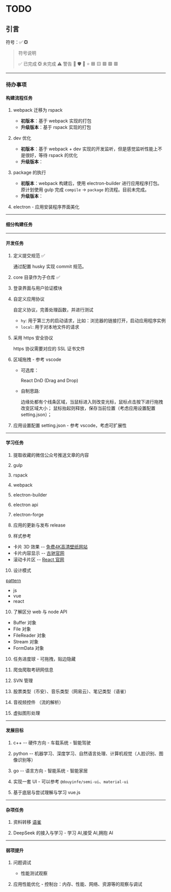 # TODO

## 引言

符号：✅ ❎

> 符号说明
>
> ✅ 已完成
> ❎ 未完成
> ⚠️ 警告
> 🏹
> 🛡
> 🍔
> ⭐️
> 🟦
> 🟨
> 🟩
> 🟪
> 🟥

---

### 待办事项

#### 构建流程任务

<!-- ***** ***** ***** ***** 基础构建流程: compile | package | dev ***** ***** ***** ***** -->

1. webpack 迁移为 rspack

   - **初版本**：基于 webpack 实现的打包
   - **升级版本**：基于 rspack 实现的打包

2. dev 优化

   - **初版本**：基于 webpack + dev 实现的开发监听，但是感觉监听性能上不是很好，等待 rspack 的优化
   - **升级版本**：

3. package 的执行

   - **初版本**：webpack 构建后，使用 electron-builder 进行应用程序打包。
     原计划使用 gulp 完成 `compile` -> `package` 的流程。目前未完成。
   - **升级版本**：

4. electron - 应用安装程序界面美化

---

#### 细分构建任务

<!--- ***** ***** ***** ***** 细分构建任务： webpack | rspack  ***** ***** ***** ***** -->

---

#### 开发任务

<!-- ***** ***** ***** ***** 开发任务  ***** ***** ***** ***** -->

1. 定义提交规范 ✅

   通过配置 husky 实现 commit 规范。

2. core 目录作为子仓库 ✅

3. 登录界面与用户验证模块

4. 自定义应用协议

   自定义协议，完善处理函数，并进行测试

   - `hy`: 用于第三方的启动请求，比如：浏览器的链接打开，启动应用程序实例
   - `local`: 用于对本地文件的请求

5. 采用 https 安全协议

   https 协议需要对应的 SSL 证书文件

6. 区域拖拽 - 参考 vscode

   - 可选库：

     React DnD (Drag and Drop)

   - 自制思路:

     边缘处都有个线条区域，当鼠标进入则改变光标，鼠标点击按下进行拖拽改变区域大小；
     鼠标抬起则释放，保存当前位置（考虑应用设置配置 setting.json）；

7. 应用设置配置 setting.json - 参考 vscode，考虑可扩展性

---

#### 学习任务

<!-- ***** ***** ***** ***** 学习任务  ***** ***** ***** ***** -->

1. 提取收藏的微信公众号推送文章的内容

2. gulp

3. rspack

4. webpack

5. electron-builder

6. electron api

7. electron-forge

8. 应用的更新与发布 release

9. 样式参考

- 卡片 3D 效果 -- [免费4K高清壁纸网站](https://haowallpaper.com/)
- 卡片内容显示 -- [古驰官网](https://www.gucci.cn/)
- 滚动卡片区 -- [React 官网](https://zh-hans.react.dev/)

10. 设计模式

[pattern](https://www.patterns.dev/)

- js
- vue
- react

10. 了解区分 web 与 node API

- Buffer 对象
- File 对象
- FileReader 对象
- Stream 对象
- FormData 对象

10. 任务进度球 - 可拖拽，贴边隐藏

11. 爬虫爬取考研网信息

12. SVN 管理

13. 股票类型（币安）、音乐类型（网易云）、笔记类型（语雀）

14. 音视频控件 （流的解析）

15. 虚拟图形处理

---

#### 发展目标

1. c++ -- 硬件方向 - 车载系统 - 智能驾驶

2. python -- 机器学习、深度学习、自然语言处理、计算机视觉（人脸识别、图像识别等）

3. go -- 语言方向 - 智能系统 - 智能家居

4. 实现一套 UI - 可以参考 `@douyinfe/semi-ui`、`material-ui`

5. 基于底层与尝试理解与学习 vue.js

---

#### 杂项任务

<!-- ***** ***** ***** ***** 杂项任务  ***** ***** ***** ***** -->

1. 资料转移 [语雀](https://www.yuque.com/yanbin-rwuuc)

2. DeepSeek 的接入与学习 - 学习 AI,接受 AI,拥抱 AI

---

#### 弱项提升

<!-- ***** ***** ***** ***** 对个人短板进行提升  ***** ***** ***** ***** -->

1. 问题调试

   - 性能测试观察

2. 应用性能优化 - 控制台：内存、性能、网络、资源等的观察与调试
